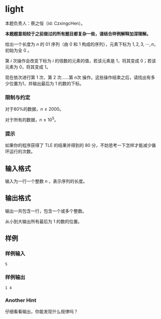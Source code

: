 # light

本题负责人：蔡之恒（id: CzxingcHen）。

**本题题意相较于之前做过的所有题目都复杂一些，请结合样例解释加深理解。**

给出一个长度为 $n$ 的 01 序列（由 0 和 1 构成的序列），元素下标为 $1, 2, 3, \cdots, n$，初始为全 0 。

第 $i$ 次操作会改变下标为 $i$ 的倍数的元素的值，若该元素是 $1$，将其变成 $0$；若该元素为 $0$，将其变成 $1$。

现在依次进行第 $1$ 次、第 $2$ 次……第 $n$次 操作。这些操作结束之后，请找出有多少位置为$1$，并输出最后为 $1$ 的数的下标。

### 限制与约定

对于$80\%$的数据，$n \leq 2000$。

对于所有的数据，$n \leq 10^5$。

### 提示

如果你的程序获得了 TLE 的结果并得到的 80 分，不妨思考一下怎样才能减少循环运行的次数。

## 输入格式

输入为一行一个整数 $n$ ，表示序列的长度。

## 输出格式

输出一共包含一行，包含一个或多个整数。

从小到大输出所有最后为 $1$ 的数的位置。

## 样例

### 样例输入

```plain
5
```

### 样例输出

```plain
1 4
```

### Another Hint

仔细看看输出，你能发现什么规律吗？